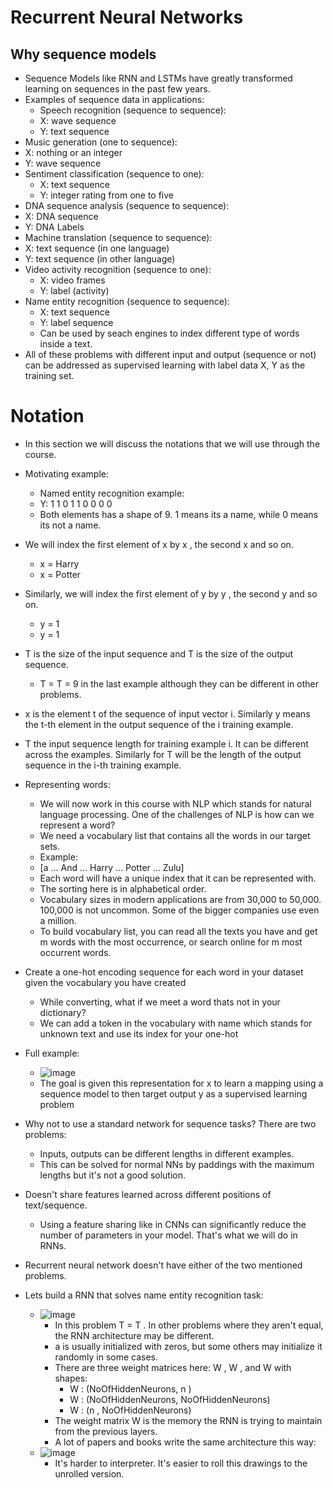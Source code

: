 # Recurrent Neural Networks

## Why sequence models
- Sequence Models like RNN and LSTMs have greatly transformed learning on sequences in the past few years.
- Examples of sequence data in applications:
  - Speech recognition (sequence to sequence):
  - X: wave sequence
  - Y: text sequence
-  Music generation (one to sequence):
  - X: nothing or an integer
  - Y: wave sequence
- Sentiment classification (sequence to one):
  - X: text sequence
  - Y: integer rating from one to five
- DNA sequence analysis (sequence to sequence):
 - X: DNA sequence
 - Y: DNA Labels
- Machine translation (sequence to sequence):
 - X: text sequence (in one language)
 - Y: text sequence (in other language)
- Video activity recognition (sequence to one):
  - X: video frames
  - Y: label (activity)
- Name entity recognition (sequence to sequence):
  - X: text sequence
  - Y: label sequence
  - Can be used by seach engines to index different type of words inside a text.
- All of these problems with different input and output (sequence or not) can be addressed as supervised learning with
label data X, Y as the training set.

# Notation
- In this section we will discuss the notations that we will use through the course.
- Motivating example:
  - Named entity recognition example:
  - Y: 1 1 0 1 1 0 0 0 0
  - Both elements has a shape of 9. 1 means its a name, while 0 means its not a name.
- We will index the first element of x by x , the second x and so on.
  - x = Harry
  - x = Potter
- Similarly, we will index the first element of y by y , the second y and so on.
  - y = 1
  - y = 1
- T is the size of the input sequence and T is the size of the output sequence.
  - T = T = 9 in the last example although they can be different in other problems.
- x is the element t of the sequence of input vector i. Similarly y means the t-th element in the output sequence
of the i training example.
- T the input sequence length for training example i. It can be different across the examples. Similarly for T will be the
length of the output sequence in the i-th training example.

- Representing words:
  - We will now work in this course with NLP which stands for natural language processing. One of the challenges of
NLP is how can we represent a word?
  - We need a vocabulary list that contains all the words in our target sets.
  - Example:
   - [a ... And ... Harry ... Potter ... Zulu]
   - Each word will have a unique index that it can be represented with.
   - The sorting here is in alphabetical order.
  - Vocabulary sizes in modern applications are from 30,000 to 50,000. 100,000 is not uncommon. Some of the
bigger companies use even a million.
  - To build vocabulary list, you can read all the texts you have and get m words with the most occurrence, or
search online for m most occurrent words.

- Create a one-hot encoding sequence for each word in your dataset given the vocabulary you have created
  - While converting, what if we meet a word thats not in your dictionary?
  - We can add a token in the vocabulary with name <UNK> which stands for unknown text and use its index for
your one-hot
- Full example:
  - ![image](https://user-images.githubusercontent.com/36159918/206914302-aee96bea-20bd-4dab-87b1-95e6065bc157.png)
  - The goal is given this representation for x to learn a mapping using a sequence model to then target output y as a
supervised learning problem
- Why not to use a standard network for sequence tasks? There are two problems:
  - Inputs, outputs can be different lengths in different examples.
  - This can be solved for normal NNs by paddings with the maximum lengths but it's not a good solution.
- Doesn't share features learned across different positions of text/sequence.
  - Using a feature sharing like in CNNs can significantly reduce the number of parameters in your model. That's
    what we will do in RNNs.
- Recurrent neural network doesn't have either of the two mentioned problems.
- Lets build a RNN that solves name entity recognition task:
  - ![image](https://user-images.githubusercontent.com/36159918/206914391-ec1e1473-e9ed-48a3-903a-e4509dd56e91.png)
      - In this problem T = T . In other problems where they aren't equal, the RNN architecture may be different.
      - a is usually initialized with zeros, but some others may initialize it randomly in some cases.
      - There are three weight matrices here: W , W , and W with shapes:
        - W : (NoOfHiddenNeurons, n )
        - W : (NoOfHiddenNeurons, NoOfHiddenNeurons)
        - W : (n , NoOfHiddenNeurons)
      - The weight matrix W is the memory the RNN is trying to maintain from the previous layers.
      - A lot of papers and books write the same architecture this way:
  - ![image](https://user-images.githubusercontent.com/36159918/206914489-8ee595ce-4129-4261-9647-2af5a74b321c.png)
    - It's harder to interpreter. It's easier to roll this drawings to the unrolled version.


